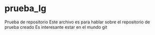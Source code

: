 # prueba_lg
Prueba de repositorio
Este archivo es para hablar sobre el repositorio de prueba creado
Es interesante estar en el mundo git
